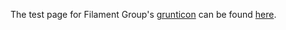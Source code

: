 The test page for Filament Group's [grunticon](http://filamentgroup.com/examples/grunticon-icon-test/index.html) can be found [here](http://filamentgroup.com/examples/grunticon-icon-test/index.html).